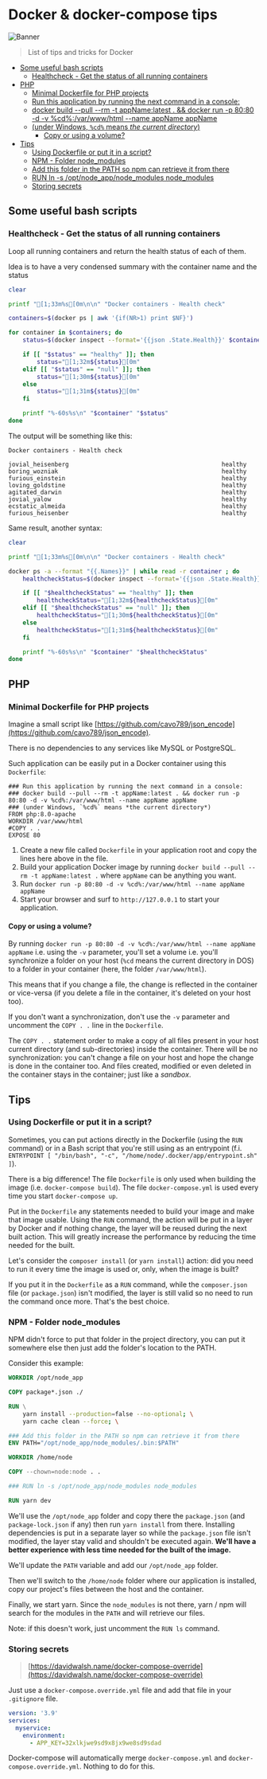 <!-- This file has been generated by the concat.sh script. -->
<!-- Don't modify this file manually (you'll loose your changes) -->
<!-- but run the tool once more -->
<!-- Last refresh date: Thursday, September 15, 2022, 11:46:06 -->

<!-- markdownlint-disable MD033 MD041 -->

# Docker &amp; docker-compose tips

![Banner](./banner.svg)

> List of tips and tricks for Docker

<!-- table-of-contents - start -->
* [Some useful bash scripts](#some-useful-bash-scripts)
  * [Healthcheck - Get the status of all running containers](#healthcheck-get-the-status-of-all-running-containers)
* [PHP](#php)
  * [Minimal Dockerfile for PHP projects](#minimal-dockerfile-for-php-projects)
  * [Run this application by running the next command in a console:](#run-this-application-by-running-the-next-command-in-a-console)
  * [docker build --pull --rm -t appName:latest . && docker run -p 80:80 -d -v %cd%:/var/www/html --name appName appName](#docker-build-pull-rm-t-appnamelatest-docker-run-p-8080-d-v-cd-var-www-html-name-appname-appname)
  * [(under Windows, `%cd%` means *the current directory*)](#under-windows-cd-means-the-current-directory)
    * [Copy or using a volume?](#copy-or-using-a-volume)
* [Tips](#tips)
  * [Using Dockerfile or put it in a script?](#using-dockerfile-or-put-it-in-a-script)
  * [NPM - Folder node_modules](#npm-folder-node-modules)
  * [Add this folder in the PATH so npm can retrieve it from there](#add-this-folder-in-the-path-so-npm-can-retrieve-it-from-there)
  * [RUN ln -s /opt/node_app/node_modules node_modules](#run-ln-s-opt-node-app-node-modules-node-modules)
  * [Storing secrets](#storing-secrets)<!-- table-of-contents - end -->

## Some useful bash scripts

### Healthcheck - Get the status of all running containers

Loop all running containers and return the health status of each of them.

Idea is to have a very condensed summary with the container name and the status

```bash
clear

printf "[1;33m%s[0m\n\n" "Docker containers - Health check"

containers=$(docker ps | awk '{if(NR>1) print $NF}')

for container in $containers; do
    status=$(docker inspect --format='{{json .State.Health}}' $container | jq -r '.Status')

    if [[ "$status" == "healthy" ]]; then
        status="[1;32m${status}[0m"
    elif [[ "$status" == "null" ]]; then
        status="[1;30m${status}[0m"
    else
        status="[1;31m${status}[0m"
    fi

    printf "%-60s%s\n" "$container" "$status"
done
```

The output will be something like this:

```text
Docker containers - Health check

jovial_heisenberg                                           healthy
boring_wozniak                                              healthy
furious_einstein                                            healthy
loving_goldstine                                            healthy
agitated_darwin                                             healthy
jovial_yalow                                                healthy
ecstatic_almeida                                            healthy
furious_heisenber                                           healthy
```

Same result, another syntax:

```bash
clear

printf "[1;33m%s[0m\n\n" "Docker containers - Health check"

docker ps -a --format "{{.Names}}" | while read -r container ; do
    healthcheckStatus=$(docker inspect --format='{{json .State.Health}}' $container | jq -r '.Status')

    if [[ "$healthcheckStatus" == "healthy" ]]; then
        healthcheckStatus="[1;32m${healthcheckStatus}[0m"
    elif [[ "$healthcheckStatus" == "null" ]]; then
        healthcheckStatus="[1;30m${healthcheckStatus}[0m"
    else
        healthcheckStatus="[1;31m${healthcheckStatus}[0m"
    fi

    printf "%-60s%s\n" "$container" "$healthcheckStatus"
done
```

## PHP

### Minimal Dockerfile for PHP projects

Imagine a small script like [https://github.com/cavo789/json_encode](https://github.com/cavo789/json_encode).

There is no dependencies to any services like MySQL or PostgreSQL.

Such application can be easily put in a Docker container using this `Dockerfile`:

```text
### Run this application by running the next command in a console:
### docker build --pull --rm -t appName:latest . && docker run -p 80:80 -d -v %cd%:/var/www/html --name appName appName
### (under Windows, `%cd%` means *the current directory*)
FROM php:8.0-apache
WORKDIR /var/www/html
#COPY . .
EXPOSE 80
```

1. Create a new file called `Dockerfile` in your application root and copy the lines here above in the file.
2. Build your application Docker image by running `docker build --pull --rm -t appName:latest .` where `appName` can be anything you want.
3. Run `docker run -p 80:80 -d -v %cd%:/var/www/html --name appName appName`
4. Start your browser and surf to `http://127.0.0.1` to start your application.

#### Copy or using a volume?

By running `docker run -p 80:80 -d -v %cd%:/var/www/html --name appName appName` i.e. using the `-v` parameter, you'll set a volume i.e. you'll synchronize a folder on your host (`%cd` means the current directory in DOS) to a folder in your container (here, the folder `/var/www/html`).

This means that if you change a file, the change is reflected in the container or vice-versa (if you delete a file in the container, it's deleted on your host too).

If you don't want a synchronization, don't use the `-v` parameter and uncomment the `COPY . .` line in the `Dockerfile`.

The `COPY . .` statement order to make a copy of all files present in your host current directory (and sub-directories) inside the container. There will be no synchronization: you can't change a file on your host and hope the change is done in the container too. And files created, modified or even deleted in the container stays in the container; just like a *sandbox*.

## Tips

### Using Dockerfile or put it in a script?

Sometimes, you can put actions directly in the Dockerfile (using the `RUN` command) or in a Bash script that you're still using as an entrypoint (f.i. `ENTRYPOINT [ "/bin/bash", "-c", "/home/node/.docker/app/entrypoint.sh" ]`).

There is a big difference! The file `Dockerfile` is only used when building the image (i.e. `docker-compose build`). The file `docker-compose.yml` is used every time you start `docker-compose up`.

Put in the `Dockerfile` any statements needed to build your image and make that image usable. Using the `RUN` command, the action will be put in a layer by Docker and if nothing change, the layer will be reused during the next built action. This will greatly increase the performance by reducing the time needed for the built.

Let's consider the `composer install` (or `yarn install`) action: did you need to run it every time the image is used or, only, when the image is built?

If you put it in the `Dockerfile` as a `RUN` command, while the `composer.json` file (or `package.json`) isn't modified, the layer is still valid so no need to run the command once more. That's the best choice.

### NPM - Folder node_modules

NPM didn't force to put that folder in the project directory, you can put it somewhere else then just add the folder's location to the PATH.

Consider this example:

```Dockerfile
WORKDIR /opt/node_app

COPY package*.json ./

RUN \
    yarn install --production=false --no-optional; \
    yarn cache clean --force; \

### Add this folder in the PATH so npm can retrieve it from there
ENV PATH="/opt/node_app/node_modules/.bin:$PATH"

WORKDIR /home/node

COPY --chown=node:node . .

### RUN ln -s /opt/node_app/node_modules node_modules

RUN yarn dev
```

We'll use the `/opt/node_app` folder and copy there the `package.json` (and `package-lock.json` if any) then run `yarn install` from there. Installing dependencies is put in a separate layer so while the `package.json` file isn't modified, the layer stay valid and shouldn't be executed again. **We'll have a better experience with less time needed for the built of the image.**

We'll update the `PATH` variable and add our `/opt/node_app` folder.

Then we'll switch to the `/home/node` folder where our application is installed, copy our project's files between the host and the container.

Finally, we start yarn. Since the `node_modules` is not there, yarn / npm will search for the modules in the `PATH` and will retrieve our files.

Note: if this doesn't work, just uncomment the `RUN ls` command.

### Storing secrets

> [https://davidwalsh.name/docker-compose-override](https://davidwalsh.name/docker-compose-override)

Just use a `docker-compose.override.yml` file and add that file in your `.gitignore` file.

```yaml
version: '3.9'
services:
  myservice:
    environment:
      - APP_KEY=32xlkjwe9sd9x8jx9we8sd9sdad
```

Docker-compose will automatically merge `docker-compose.yml` and `docker-compose.override.yml`. Nothing to do for this.

